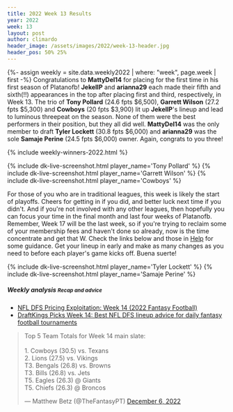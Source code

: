 ```yaml
---
title: 2022 Week 13 Results
year: 2022
week: 13
layout: post
author: climardo
header_image: /assets/images/2022/week-13-header.jpg
header_pos: 50% 25%
---
```

{%- assign weekly = site.data.weekly2022 | where: "week", page.week | first -%}
Congratulations to **MattyDel14** for placing for the first time in his first season of Platanofb! **JekellP** and **arianna29** each made their fifth and sixth(!!) appearances in the top after placing first and third, respectively, in Week 13. The trio of **Tony Pollard** (24.6 fpts $6,500), **Garrett Wilson** (27.2 fpts $5,300) and **Cowboys** (20 fpts $3,900) lit up **JekellP**'s lineup and lead to luminous threepeat on the season. None of them were the best performers in their position, but they all did well. **MattyDel14** was the only member to draft **Tyler Lockett** (30.8 fpts $6,000) and **arianna29** was the sole **Samaje Perine** (24.5 fpts $6,000) owner. Again, congrats to you three!

{% include weekly-winners-2022.html %}

{% include dk-live-screenshot.html player_name='Tony Pollard' %}
{% include dk-live-screenshot.html player_name='Garrett Wilson' %}
{% include dk-live-screenshot.html player_name='Cowboys' %}

For those of you who are in traditional leagues, this week is likely the start of playoffs. Cheers for getting in if you did, and better luck next time if you didn't. And if you're not involved with any other leagues, then hopefully you can focus your time in the final month and last four weeks of Platanofb. Remember, Week 17 will be the last week, so if you're trying to reclaim some of your membership fees and haven't done so already, now is the time concentrate and get that W. Check the links below and those in [Help](/help) for some guidance. Get your lineup in early and make as many changes as you need to before each player's game kicks off. Buena suerte!

{% include dk-live-screenshot.html player_name='Tyler Lockett' %}
{% include dk-live-screenshot.html player_name='Samaje Perine' %}

##### Weekly analysis <small class="text-muted">Recap and advice</small>
- [NFL DFS Pricing Exploitation\: Week 14 (2022 Fantasy Football)](https://www.fantasypros.com/2022/12/nfl-dfs-pricing-exploitation-week-14-2022-fantasy-football/)
- [DraftKings Picks Week 14\: Best NFL DFS lineup advice for daily fantasy football tournaments](https://www.sportingnews.com/us/fantasy/news/draftkings-picks-week-14-best-nfl-dfs-lineup-advice-daily-fantasy-football/fho05nbiz091bn9nzbbmzxc2)

<blockquote class="twitter-tweet" data-dnt="true" data-theme="dark"><p lang="en" dir="ltr">Top 5 Team Totals for Week 14 main slate:<br><br>1. Cowboys (30.5) vs. Texans<br>2. Lions (27.5) vs. Vikings<br>T3. Bengals (26.8) vs. Browns<br>T3. Bills (26.8) vs. Jets<br>T5. Eagles (26.3) @ Giants<br>T5. Chiefs (26.3) @ Broncos</p>&mdash; Matthew Betz (@TheFantasyPT) <a href="https://twitter.com/TheFantasyPT/status/1600148857488228352?ref_src=twsrc%5Etfw">December 6, 2022</a></blockquote> <script async src="https://platform.twitter.com/widgets.js" charset="utf-8"></script> 